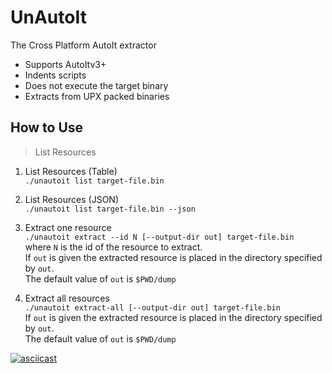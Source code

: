 # UnAutoIt

The Cross Platform AutoIt extractor

* Supports AutoItv3+
* Indents scripts
* Does not execute the target binary
* Extracts from UPX packed binaries

## How to Use

> List Resources

1. List Resources (Table)  
    `./unautoit list target-file.bin`

2. List Resources (JSON)  
    `./unautoit list target-file.bin --json`

3. Extract one resource  
    `./unautoit extract --id N [--output-dir out] target-file.bin`  
    where `N` is the id of the resource to extract.  
    If `out` is given the extracted resource is placed in the directory specified by `out`.  
    The default value of `out` is `$PWD/dump`

4. Extract all resources  
    `./unautoit extract-all [--output-dir out] target-file.bin`  
    If `out` is given the extracted resource is placed in the directory specified by `out`.  
    The default value of `out` is `$PWD/dump`


[![asciicast](https://asciinema.org/a/368551.svg)](https://asciinema.org/a/368551)